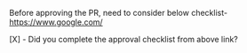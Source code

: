 Before approving the PR, need to consider below checklist-
https://www.google.com/

[X] - Did you complete the approval checklist from above link?
